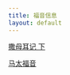 ```yaml
---
title: 福音信息
layout: default
---
```


[撒母耳记 下](https://fukuokachinesechurch.github.io/sermons/sermon_samuel)

[马太福音](https://fukuokachinesechurch.github.io/sermons/sermon_matthew)

